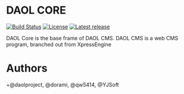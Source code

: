 DAOL CORE
====

[![Build Status](https://travis-ci.org/daolcms/daol-core.svg?branch=master)](https://travis-ci.org/daolcms/daol-core)
[![License](http://img.shields.io/badge/license-GNU%20LGPL-brightgreen.svg)](http://www.gnu.org/licenses/gpl.html)
[![Latest release](http://img.shields.io/github/release/daolcms/daol-core.svg)](https://github.com/daolcms/daol-core/releases)

DAOL Core is the base frame of DAOL CMS. DAOL CMS is a web CMS program, branched out from XpressEngine

Authors
====

+@daolproject, @dorami, @qw5414, @YJSoft
